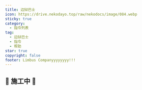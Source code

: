 ```yaml
---
title: 边狱巴士
icon: https://drive.nekodayo.top/raw/nekodocs/image/084.webp
sticky: true
category:
  - 指令列表
tag:
  - 边狱巴士
  - 指令
  - 帮助
star: true
copyright: false
footer: Limbus Companyyyyyyyy!!!
---
```


## 🚧 **施工中** 🚧